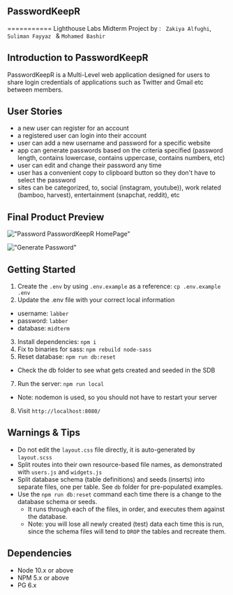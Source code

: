 ## PasswordKeepR  
===========
Lighthouse Labs Midterm Project by : ` Zakiya Alfughi`, `Suliman Fayyaz ` & ` Mohamed Bashir ` 
## Introduction to PasswordKeepR
 PasswordKeepR is a Multi-Level web application designed for users to share login credentials of applications such as Twitter and Gmail etc between members.

## User Stories 

   * a new user can register for an account
   * a registered user can login into their account
   * user can add a new username and password for a specific website
   *  app can generate passwords based on the criteria specified (password length, contains lowercase, contains uppercase, contains numbers, etc)
   * user can edit and change their password any time
   * user has a convenient copy to clipboard button so they don't have to select the password
   * sites can be categorized, to, social (instagram, youtube)), work related (bamboo, harvest), entertainment (snapchat, reddit), etc

## Final Product Preview

!["Password PasswordKeepR HomePage"](https://github.com/mocodes0/PasswordKeepR/blob/main/docs/OfficiaalHomePage.png)

!["Generate Password"](https://github.com/mocodes0/PasswordKeepR/blob/main/docs/GeneratePass.png)


## Getting Started

1. Create the `.env` by using `.env.example` as a reference: `cp .env.example .env`
2. Update the .env file with your correct local information 
  - username: `labber` 
  - password: `labber` 
  - database: `midterm`
3. Install dependencies: `npm i`
4. Fix to binaries for sass: `npm rebuild node-sass`
5. Reset database: `npm run db:reset`
  - Check the db folder to see what gets created and seeded in the SDB
7. Run the server: `npm run local`
  - Note: nodemon is used, so you should not have to restart your server
8. Visit `http://localhost:8080/`

## Warnings & Tips

- Do not edit the `layout.css` file directly, it is auto-generated by `layout.scss`
- Split routes into their own resource-based file names, as demonstrated with `users.js` and `widgets.js`
- Split database schema (table definitions) and seeds (inserts) into separate files, one per table. See `db` folder for pre-populated examples. 
- Use the `npm run db:reset` command each time there is a change to the database schema or seeds. 
  - It runs through each of the files, in order, and executes them against the database. 
  - Note: you will lose all newly created (test) data each time this is run, since the schema files will tend to `DROP` the tables and recreate them.

## Dependencies

- Node 10.x or above
- NPM 5.x or above
- PG 6.x
